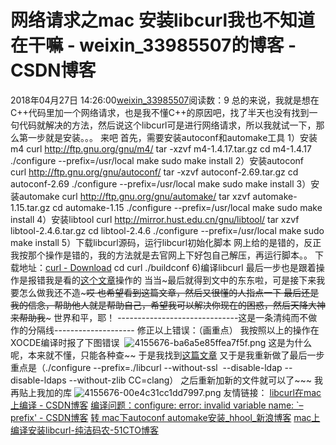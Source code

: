 # 网络请求之mac 安装libcurl我也不知道在干嘛 - weixin_33985507的博客 - CSDN博客
2018年04月27日 14:26:00[weixin_33985507](https://me.csdn.net/weixin_33985507)阅读数：9
总的来说，我就是想在C++代码里加一个网络请求，也是我不懂C++的原因吧，找了半天也没有找到一句代码就解决的方法，然后说这个libcurl可是进行网络请求，所以我就试一下，那么第一步就是安装。。。
来吧
首先，需要安装autoconf和automake工具
1）安装m4
curl http://ftp.gnu.org/gnu/m4/
tar -xzvf m4-1.4.17.tar.gz
cd m4-1.4.17
./configure --prefix=/usr/local
make
sudo make install
2）安装autoconf
curl http://ftp.gnu.org/gnu/autoconf/
tar -xzvf autoconf-2.69.tar.gz
cd autoconf-2.69
./configure --prefix=/usr/local
make
sudo make install
3）安装automake
curl http://ftp.gnu.org/gnu/automake/
tar xzvf automake-1.15.tar.gz
cd automake-1.15
./configure --prefix=/usr/local
make
sudo make install
4）安装libtool
curl http://mirror.hust.edu.cn/gnu/libtool/
tar xzvf libtool-2.4.6.tar.gz
cd libtool-2.4.6
./configure --prefix=/usr/local
make
sudo make install
5）下载libcurl源码，运行libcurl初始化脚本
网上给的是错的，反正我按那个操作是错的，我的方法就是去官网上下好包自己解压，再运行脚本。。
下载地址：[curl - Download](https://link.jianshu.com?t=https%3A%2F%2Fcurl.haxx.se%2Fdownload.html)
cd curl
./buildconf
6)编译libcurl
最后一步也是跟着操作是报错我是看的[这个文章](https://link.jianshu.com?t=http%3A%2F%2Fblog.51cto.com%2Farmyshen%2F1401279)操作的
当当~最后就得到文中的东东啦，可是接下来我要怎么做我还不造~~~哎
也希望看到这篇文章，然后又很懂的人指点一下
最后还是我的信念，帮助他人就是帮助自己，希望我可以解决你现在的困惑，然后天降大神来帮助我~~~
世界和平，耶！
------------------------------这是一条清纯而不做作的分隔线--------------------
修正以上错误：（画重点）
我按照以上的操作在XOCDE编译时报了下图错误 
![4155676-ba6a5e85ffea7f5f.png](https://upload-images.jianshu.io/upload_images/4155676-ba6a5e85ffea7f5f.png)
这是为什么呢，本来就不懂，只能各种查~~
于是我找到[这篇文章](https://link.jianshu.com?t=https%3A%2F%2Fblog.csdn.net%2Fq96456%2Farticle%2Fdetails%2F44493821)
又于是我重新做了最后一步重点是（./configure --prefix=./libcurl --without-ssl  --disable-ldap --disable-ldaps --without-zlib CC=clang）
之后重新加新的文件就可以了~~~
我再贴上我加的库
![4155676-00e4c31cc1dd7997.png](https://upload-images.jianshu.io/upload_images/4155676-00e4c31cc1dd7997.png)
友情链接：
[libcurl在mac上编译 - CSDN博客](https://link.jianshu.com?t=https%3A%2F%2Fblog.csdn.net%2Fyuanya%2Farticle%2Fdetails%2F58671758)
[编译问题：configure: error: invalid variable name: `–prefix' - CSDN博客](https://link.jianshu.com?t=https%3A%2F%2Fblog.csdn.net%2Fmyweishanli%2Farticle%2Fdetails%2F23944729)
[转 mac下autoconf automake安装_hhool_新浪博客](https://link.jianshu.com?t=http%3A%2F%2Fblog.sina.com.cn%2Fs%2Fblog_586c261a0101jil1.html)
[mac上编译安装libcurl-纯洁码农-51CTO博客](https://link.jianshu.com?t=http%3A%2F%2Fblog.51cto.com%2Farmyshen%2F1401279)
